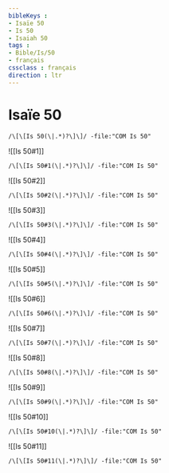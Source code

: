 ```yaml
---
bibleKeys : 
- Isaïe 50
- Is 50
- Isaiah 50
tags : 
- Bible/Is/50
- français
cssclass : français
direction : ltr
---
```


# Isaïe 50

```query
/\[\[Is 50(\|.*)?\]\]/ -file:"COM Is 50"
```



![[Is 50#1]]

```query
/\[\[Is 50#1(\|.*)?\]\]/ -file:"COM Is 50"
```

![[Is 50#2]]

```query
/\[\[Is 50#2(\|.*)?\]\]/ -file:"COM Is 50"
```

![[Is 50#3]]

```query
/\[\[Is 50#3(\|.*)?\]\]/ -file:"COM Is 50"
```

![[Is 50#4]]

```query
/\[\[Is 50#4(\|.*)?\]\]/ -file:"COM Is 50"
```

![[Is 50#5]]

```query
/\[\[Is 50#5(\|.*)?\]\]/ -file:"COM Is 50"
```

![[Is 50#6]]

```query
/\[\[Is 50#6(\|.*)?\]\]/ -file:"COM Is 50"
```

![[Is 50#7]]

```query
/\[\[Is 50#7(\|.*)?\]\]/ -file:"COM Is 50"
```

![[Is 50#8]]

```query
/\[\[Is 50#8(\|.*)?\]\]/ -file:"COM Is 50"
```

![[Is 50#9]]

```query
/\[\[Is 50#9(\|.*)?\]\]/ -file:"COM Is 50"
```

![[Is 50#10]]

```query
/\[\[Is 50#10(\|.*)?\]\]/ -file:"COM Is 50"
```

![[Is 50#11]]

```query
/\[\[Is 50#11(\|.*)?\]\]/ -file:"COM Is 50"
```

